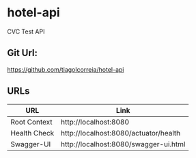 # hotel-api
CVC Test API

## Git Url:

https://github.com/tiagolcorreia/hotel-api

## URLs

| URL               | Link                                           |
|-------------------|------------------------------------------------|
| Root Context      | http://localhost:8080                          |
| Health Check      | http://localhost:8080/actuator/health          |
| Swagger-UI        | http://localhost:8080/swagger-ui.html          |

